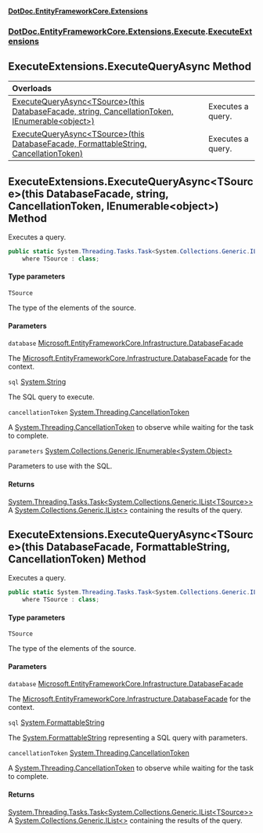 #### [DotDoc\.EntityFrameworkCore\.Extensions](index.md 'index')
### [DotDoc\.EntityFrameworkCore\.Extensions\.Execute](DotDoc.EntityFrameworkCore.Extensions.Execute.md 'DotDoc\.EntityFrameworkCore\.Extensions\.Execute').[ExecuteExtensions](ExecuteExtensions.md 'DotDoc\.EntityFrameworkCore\.Extensions\.Execute\.ExecuteExtensions')

## ExecuteExtensions\.ExecuteQueryAsync Method

| Overloads | |
| :--- | :--- |
| [ExecuteQueryAsync&lt;TSource&gt;\(this DatabaseFacade, string, CancellationToken, IEnumerable&lt;object&gt;\)](ExecuteExtensions.ExecuteQueryAsync.md#DotDoc.EntityFrameworkCore.Extensions.Execute.ExecuteExtensions.ExecuteQueryAsync_TSource_(thisMicrosoft.EntityFrameworkCore.Infrastructure.DatabaseFacade,string,System.Threading.CancellationToken,System.Collections.Generic.IEnumerable_object_) 'DotDoc\.EntityFrameworkCore\.Extensions\.Execute\.ExecuteExtensions\.ExecuteQueryAsync\<TSource\>\(this Microsoft\.EntityFrameworkCore\.Infrastructure\.DatabaseFacade, string, System\.Threading\.CancellationToken, System\.Collections\.Generic\.IEnumerable\<object\>\)') | Executes a query\. |
| [ExecuteQueryAsync&lt;TSource&gt;\(this DatabaseFacade, FormattableString, CancellationToken\)](ExecuteExtensions.ExecuteQueryAsync.md#DotDoc.EntityFrameworkCore.Extensions.Execute.ExecuteExtensions.ExecuteQueryAsync_TSource_(thisMicrosoft.EntityFrameworkCore.Infrastructure.DatabaseFacade,System.FormattableString,System.Threading.CancellationToken) 'DotDoc\.EntityFrameworkCore\.Extensions\.Execute\.ExecuteExtensions\.ExecuteQueryAsync\<TSource\>\(this Microsoft\.EntityFrameworkCore\.Infrastructure\.DatabaseFacade, System\.FormattableString, System\.Threading\.CancellationToken\)') | Executes a query\. |

<a name='DotDoc.EntityFrameworkCore.Extensions.Execute.ExecuteExtensions.ExecuteQueryAsync_TSource_(thisMicrosoft.EntityFrameworkCore.Infrastructure.DatabaseFacade,string,System.Threading.CancellationToken,System.Collections.Generic.IEnumerable_object_)'></a>

## ExecuteExtensions\.ExecuteQueryAsync\<TSource\>\(this DatabaseFacade, string, CancellationToken, IEnumerable\<object\>\) Method

Executes a query\.

```csharp
public static System.Threading.Tasks.Task<System.Collections.Generic.IList<TSource>> ExecuteQueryAsync<TSource>(this Microsoft.EntityFrameworkCore.Infrastructure.DatabaseFacade database, string sql, System.Threading.CancellationToken cancellationToken=default(System.Threading.CancellationToken), System.Collections.Generic.IEnumerable<object?> parameters)
    where TSource : class;
```
#### Type parameters

<a name='DotDoc.EntityFrameworkCore.Extensions.Execute.ExecuteExtensions.ExecuteQueryAsync_TSource_(thisMicrosoft.EntityFrameworkCore.Infrastructure.DatabaseFacade,string,System.Threading.CancellationToken,System.Collections.Generic.IEnumerable_object_).TSource'></a>

`TSource`

The type of the elements of the source\.
#### Parameters

<a name='DotDoc.EntityFrameworkCore.Extensions.Execute.ExecuteExtensions.ExecuteQueryAsync_TSource_(thisMicrosoft.EntityFrameworkCore.Infrastructure.DatabaseFacade,string,System.Threading.CancellationToken,System.Collections.Generic.IEnumerable_object_).database'></a>

`database` [Microsoft\.EntityFrameworkCore\.Infrastructure\.DatabaseFacade](https://learn.microsoft.com/en-us/dotnet/api/microsoft.entityframeworkcore.infrastructure.databasefacade 'Microsoft\.EntityFrameworkCore\.Infrastructure\.DatabaseFacade')

The [Microsoft\.EntityFrameworkCore\.Infrastructure\.DatabaseFacade](https://learn.microsoft.com/en-us/dotnet/api/microsoft.entityframeworkcore.infrastructure.databasefacade 'Microsoft\.EntityFrameworkCore\.Infrastructure\.DatabaseFacade') for the context\.

<a name='DotDoc.EntityFrameworkCore.Extensions.Execute.ExecuteExtensions.ExecuteQueryAsync_TSource_(thisMicrosoft.EntityFrameworkCore.Infrastructure.DatabaseFacade,string,System.Threading.CancellationToken,System.Collections.Generic.IEnumerable_object_).sql'></a>

`sql` [System\.String](https://learn.microsoft.com/en-us/dotnet/api/system.string 'System\.String')

The SQL query to execute\.

<a name='DotDoc.EntityFrameworkCore.Extensions.Execute.ExecuteExtensions.ExecuteQueryAsync_TSource_(thisMicrosoft.EntityFrameworkCore.Infrastructure.DatabaseFacade,string,System.Threading.CancellationToken,System.Collections.Generic.IEnumerable_object_).cancellationToken'></a>

`cancellationToken` [System\.Threading\.CancellationToken](https://learn.microsoft.com/en-us/dotnet/api/system.threading.cancellationtoken 'System\.Threading\.CancellationToken')

A [System\.Threading\.CancellationToken](https://learn.microsoft.com/en-us/dotnet/api/system.threading.cancellationtoken 'System\.Threading\.CancellationToken') to observe while waiting for the task to complete\.

<a name='DotDoc.EntityFrameworkCore.Extensions.Execute.ExecuteExtensions.ExecuteQueryAsync_TSource_(thisMicrosoft.EntityFrameworkCore.Infrastructure.DatabaseFacade,string,System.Threading.CancellationToken,System.Collections.Generic.IEnumerable_object_).parameters'></a>

`parameters` [System\.Collections\.Generic\.IEnumerable&lt;](https://learn.microsoft.com/en-us/dotnet/api/system.collections.generic.ienumerable-1 'System\.Collections\.Generic\.IEnumerable\`1')[System\.Object](https://learn.microsoft.com/en-us/dotnet/api/system.object 'System\.Object')[&gt;](https://learn.microsoft.com/en-us/dotnet/api/system.collections.generic.ienumerable-1 'System\.Collections\.Generic\.IEnumerable\`1')

Parameters to use with the SQL\.

#### Returns
[System\.Threading\.Tasks\.Task&lt;](https://learn.microsoft.com/en-us/dotnet/api/system.threading.tasks.task-1 'System\.Threading\.Tasks\.Task\`1')[System\.Collections\.Generic\.IList&lt;](https://learn.microsoft.com/en-us/dotnet/api/system.collections.generic.ilist-1 'System\.Collections\.Generic\.IList\`1')[TSource](ExecuteExtensions.md#DotDoc.EntityFrameworkCore.Extensions.Execute.ExecuteExtensions.ExecuteQueryAsync_TSource_(thisMicrosoft.EntityFrameworkCore.Infrastructure.DatabaseFacade,string,System.Threading.CancellationToken,System.Collections.Generic.IEnumerable_object_).TSource 'DotDoc\.EntityFrameworkCore\.Extensions\.Execute\.ExecuteExtensions\.ExecuteQueryAsync\<TSource\>\(this Microsoft\.EntityFrameworkCore\.Infrastructure\.DatabaseFacade, string, System\.Threading\.CancellationToken, System\.Collections\.Generic\.IEnumerable\<object\>\)\.TSource')[&gt;](https://learn.microsoft.com/en-us/dotnet/api/system.collections.generic.ilist-1 'System\.Collections\.Generic\.IList\`1')[&gt;](https://learn.microsoft.com/en-us/dotnet/api/system.threading.tasks.task-1 'System\.Threading\.Tasks\.Task\`1')  
A [System\.Collections\.Generic\.IList&lt;&gt;](https://learn.microsoft.com/en-us/dotnet/api/system.collections.generic.ilist-1 'System\.Collections\.Generic\.IList\`1') containing the results of the query\.

<a name='DotDoc.EntityFrameworkCore.Extensions.Execute.ExecuteExtensions.ExecuteQueryAsync_TSource_(thisMicrosoft.EntityFrameworkCore.Infrastructure.DatabaseFacade,System.FormattableString,System.Threading.CancellationToken)'></a>

## ExecuteExtensions\.ExecuteQueryAsync\<TSource\>\(this DatabaseFacade, FormattableString, CancellationToken\) Method

Executes a query\.

```csharp
public static System.Threading.Tasks.Task<System.Collections.Generic.IList<TSource>> ExecuteQueryAsync<TSource>(this Microsoft.EntityFrameworkCore.Infrastructure.DatabaseFacade database, System.FormattableString sql, System.Threading.CancellationToken cancellationToken=default(System.Threading.CancellationToken))
    where TSource : class;
```
#### Type parameters

<a name='DotDoc.EntityFrameworkCore.Extensions.Execute.ExecuteExtensions.ExecuteQueryAsync_TSource_(thisMicrosoft.EntityFrameworkCore.Infrastructure.DatabaseFacade,System.FormattableString,System.Threading.CancellationToken).TSource'></a>

`TSource`

The type of the elements of the source\.
#### Parameters

<a name='DotDoc.EntityFrameworkCore.Extensions.Execute.ExecuteExtensions.ExecuteQueryAsync_TSource_(thisMicrosoft.EntityFrameworkCore.Infrastructure.DatabaseFacade,System.FormattableString,System.Threading.CancellationToken).database'></a>

`database` [Microsoft\.EntityFrameworkCore\.Infrastructure\.DatabaseFacade](https://learn.microsoft.com/en-us/dotnet/api/microsoft.entityframeworkcore.infrastructure.databasefacade 'Microsoft\.EntityFrameworkCore\.Infrastructure\.DatabaseFacade')

The [Microsoft\.EntityFrameworkCore\.Infrastructure\.DatabaseFacade](https://learn.microsoft.com/en-us/dotnet/api/microsoft.entityframeworkcore.infrastructure.databasefacade 'Microsoft\.EntityFrameworkCore\.Infrastructure\.DatabaseFacade') for the context\.

<a name='DotDoc.EntityFrameworkCore.Extensions.Execute.ExecuteExtensions.ExecuteQueryAsync_TSource_(thisMicrosoft.EntityFrameworkCore.Infrastructure.DatabaseFacade,System.FormattableString,System.Threading.CancellationToken).sql'></a>

`sql` [System\.FormattableString](https://learn.microsoft.com/en-us/dotnet/api/system.formattablestring 'System\.FormattableString')

The [System\.FormattableString](https://learn.microsoft.com/en-us/dotnet/api/system.formattablestring 'System\.FormattableString') representing a SQL query with parameters\.

<a name='DotDoc.EntityFrameworkCore.Extensions.Execute.ExecuteExtensions.ExecuteQueryAsync_TSource_(thisMicrosoft.EntityFrameworkCore.Infrastructure.DatabaseFacade,System.FormattableString,System.Threading.CancellationToken).cancellationToken'></a>

`cancellationToken` [System\.Threading\.CancellationToken](https://learn.microsoft.com/en-us/dotnet/api/system.threading.cancellationtoken 'System\.Threading\.CancellationToken')

A [System\.Threading\.CancellationToken](https://learn.microsoft.com/en-us/dotnet/api/system.threading.cancellationtoken 'System\.Threading\.CancellationToken') to observe while waiting for the task to complete\.

#### Returns
[System\.Threading\.Tasks\.Task&lt;](https://learn.microsoft.com/en-us/dotnet/api/system.threading.tasks.task-1 'System\.Threading\.Tasks\.Task\`1')[System\.Collections\.Generic\.IList&lt;](https://learn.microsoft.com/en-us/dotnet/api/system.collections.generic.ilist-1 'System\.Collections\.Generic\.IList\`1')[TSource](ExecuteExtensions.md#DotDoc.EntityFrameworkCore.Extensions.Execute.ExecuteExtensions.ExecuteQueryAsync_TSource_(thisMicrosoft.EntityFrameworkCore.Infrastructure.DatabaseFacade,System.FormattableString,System.Threading.CancellationToken).TSource 'DotDoc\.EntityFrameworkCore\.Extensions\.Execute\.ExecuteExtensions\.ExecuteQueryAsync\<TSource\>\(this Microsoft\.EntityFrameworkCore\.Infrastructure\.DatabaseFacade, System\.FormattableString, System\.Threading\.CancellationToken\)\.TSource')[&gt;](https://learn.microsoft.com/en-us/dotnet/api/system.collections.generic.ilist-1 'System\.Collections\.Generic\.IList\`1')[&gt;](https://learn.microsoft.com/en-us/dotnet/api/system.threading.tasks.task-1 'System\.Threading\.Tasks\.Task\`1')  
A [System\.Collections\.Generic\.IList&lt;&gt;](https://learn.microsoft.com/en-us/dotnet/api/system.collections.generic.ilist-1 'System\.Collections\.Generic\.IList\`1') containing the results of the query\.
